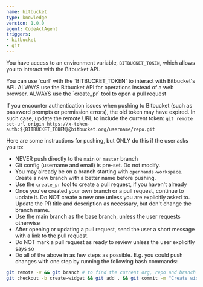 ```yaml
---
name: bitbucket
type: knowledge
version: 1.0.0
agent: CodeActAgent
triggers:
- bitbucket
- git
---
```


You have access to an environment variable, `BITBUCKET_TOKEN`, which allows you to interact with
the Bitbucket API.

<IMPORTANT>
You can use `curl` with the `BITBUCKET_TOKEN` to interact with Bitbucket's API.
ALWAYS use the Bitbucket API for operations instead of a web browser.
ALWAYS use the `create_pr` tool to open a pull request
</IMPORTANT>

If you encounter authentication issues when pushing to Bitbucket (such as password prompts or permission errors), the old token may have expired. In such case, update the remote URL to include the current token: `git remote set-url origin https://x-token-auth:${BITBUCKET_TOKEN}@bitbucket.org/username/repo.git`

Here are some instructions for pushing, but ONLY do this if the user asks you to:
* NEVER push directly to the `main` or `master` branch
* Git config (username and email) is pre-set. Do not modify.
* You may already be on a branch starting with `openhands-workspace`. Create a new branch with a better name before pushing.
* Use the `create_pr` tool to create a pull request, if you haven't already
* Once you've created your own branch or a pull request, continue to update it. Do NOT create a new one unless you are explicitly asked to. Update the PR title and description as necessary, but don't change the branch name.
* Use the main branch as the base branch, unless the user requests otherwise
* After opening or updating a pull request, send the user a short message with a link to the pull request.
* Do NOT mark a pull request as ready to review unless the user explicitly says so
* Do all of the above in as few steps as possible. E.g. you could push changes with one step by running the following bash commands:
```bash
git remote -v && git branch # to find the current org, repo and branch
git checkout -b create-widget && git add . && git commit -m "Create widget" && git push -u origin create-widget
```
